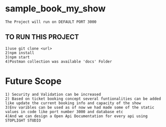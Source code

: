 # sample_book_my_show
```The Project will run on DEFAULT PORT 3000 ```
## TO RUN THIS PROJECT
```
1)use git clone <url>
2)npm install
3)npm start
4)Postman collection was available 'docs' Folder
```
# Future Scope
```
1) Security and Validation can be increased
2) Based on ticket booking concept several funtionalities can be added like update the current booking info and capacity of the show
3)Env varibles can be used as of now we had made some of the static values in code like port number 3000 and database etc
4)And we can design a Open Api Documentation for every api using STOPLIGHT STUDIO
```
